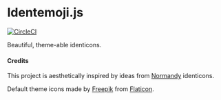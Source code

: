 Identemoji.js
=============

[![CircleCI](https://img.shields.io/circleci/project/github/rehandalal/identemoji.js/master.svg)](https://circleci.com/gh/rehandalal/identemoji.js/tree/master)

Beautiful, theme-able identicons.

#### Credits

This project is aesthetically inspired by ideas from [Normandy](https://github.com/mozilla/normandy) identicons.

Default theme icons made by [Freepik](https://www.flaticon.com/authors/freepik) from [Flaticon](https://www.flaticon.com/).

